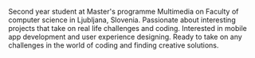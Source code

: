 Second year student at Master's programme Multimedia on Faculty of computer science in Ljubljana, Slovenia. Passionate about interesting projects that take on real life challenges
and coding. Interested in mobile app development and user experience designing. Ready to take on any challenges in the world of coding and finding creative solutions. 
